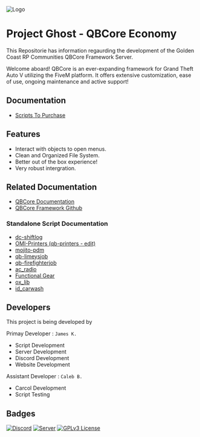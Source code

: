 
![Logo](https://i.imgur.com/pwyqC84.png)



# Project Ghost - QBCore Economy

This Repositorie has information regaurding the development of the Golden Coast RP Communities QBCore Framework Server.

Welcome aboard! QBCore is an ever-expanding framework for Grand Theft Auto V utilizing the FiveM platform. It offers extensive customization, ease of use, ongoing maintenance and active support!


## Documentation

- [Scripts To Purchase](https://github.com/Golden-Coast-RP/Project-Ghost-QBCore-Economy/blob/main/scriptstopurchase.md)



## Features

- Interact with objects to open menus.
- Clean and Organized File System.
- Better out of the box experience!
- Very robust intergration.


## Related Documentation
- [QBCore Documentation](https://docs.qbcore.org/qbcore-documentation/)
- [QBCore Framework Github](https://github.com/qbcore-framework)

### Standalone Script Documentation
- [dc-shiftlog](https://github.com/Disabled-Coding/dc-shiftlog)
- [OMI-Printers (qb-printers - edit)](https://github.com/OmiJod/Omi-printers)
- [mojito-pdm](https://github.com/Mojito-Fivem/mojito_pdm)
- [qb-limeysjob](https://github.com/PenguScript/qb-limeysjob)
- [qb-firefighterjob](https://github.com/Dhruvpamnani/qb-firefighterjob)
- [ac_radio](https://github.com/antond15/ac_radio)
- [Functional Gear](https://github.com/AJMyers1991/FunctionalGear)
- [ox_lib](https://github.com/overextended/ox_lib)
- [id_carwash](https://github.com/infinitydevelopment14/id_carwash)
## Developers

This project is being developed by

Primay Developer : `James K.`
- Script Development
- Server Development
- Discord Development
- Website Development

Assistant Developer : `Caleb B.`
- Carcol Development
- Script Testing


## Badges
[![Discord](https://img.shields.io/discord/798498335123046402?label=Discord)](https://discord.gg/KGpmHUueER)
[![Server](https://img.shields.io/badge/Server-Connect-yellowgreen)](https://cfx.re/join/zlq38d)
[![GPLv3 License](https://img.shields.io/badge/License-GPL%20v3-yellow.svg)](https://opensource.org/licenses/)

